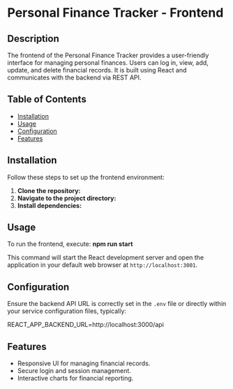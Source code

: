 # Personal Finance Tracker - Frontend

## Description

The frontend of the Personal Finance Tracker provides a user-friendly interface for managing personal finances. Users can log in, view, add, update, and delete financial records. It is built using React and communicates with the backend via REST API.

## Table of Contents

- [Installation](#installation)
- [Usage](#usage)
- [Configuration](#configuration)
- [Features](#features)

## Installation

Follow these steps to set up the frontend environment:

1. **Clone the repository:**
2. **Navigate to the project directory:**
3. **Install dependencies:**

## Usage

To run the frontend, execute: **npm run start**

This command will start the React development server and open the application in your default web browser at `http://localhost:3001`.

## Configuration

Ensure the backend API URL is correctly set in the `.env` file or directly within your service configuration files, typically:

REACT_APP_BACKEND_URL=http://localhost:3000/api

## Features

- Responsive UI for managing financial records.
- Secure login and session management.
- Interactive charts for financial reporting.
